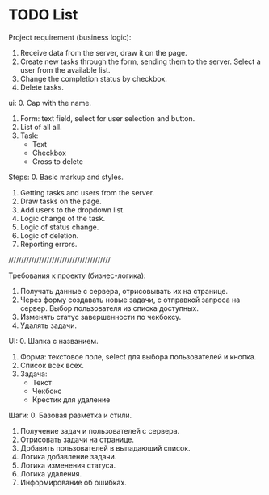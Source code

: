 # TODO List

Project requirement (business logic):
1. Receive data from the server, draw it on the page.
2. Create new tasks through the form, sending them to the server.
   Select a user from the available list.
3. Change the completion status by checkbox.
4. Delete tasks.

ui:
0. Cap with the name.
1. Form: text field, select for user selection and button.
2. List of all all.
3. Task:
   - Text
   - Checkbox
   - Cross to delete

Steps:
0. Basic markup and styles.
1. Getting tasks and users from the server.
2. Draw tasks on the page.
3. Add users to the dropdown list.
4. Logic change of the task.
5. Logic of status change.
6. Logic of deletion.
7. Reporting errors.

////////////////////////////////////////

Требования к проекту (бизнес-логика):
1. Получать данные с сервера, отрисовывать их на странице.
2. Через форму создавать новые задачи, с отправкой запроса на сервер.
   Выбор пользователя из списка доступных.
3. Изменять статус завершенности по чекбоксу.
4. Удалять задачи.

UI:
0. Шапка с названием.
1. Форма: текстовое поле, select для выбора пользователей и кнопка.
2. Список всех всех.
3. Задача:
   - Текст
   - Чекбокс
   - Крестик для удаление

Шаги:
0. Базовая разметка и стили.
1. Получение задач и пользователей с сервера.
2. Отрисовать задачи на странице.
3. Добавить пользователей в выпадающий список.
4. Логика добавление задачи.
5. Логика изменения статуса.
6. Логика удаления.
7. Информирование об ошибках.